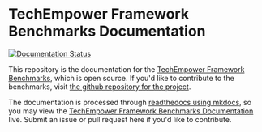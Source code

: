 # TechEmpower Framework Benchmarks Documentation

[![Documentation Status](https://readthedocs.org/projects/frameworkbenchmarks/badge/?version=latest)](https://readthedocs.org/projects/frameworkbenchmarks/?badge=latest)

This repository is the documentation for the [TechEmpower Framework Benchmarks](https://www.techempower.com/benchmarks/), which is open source. If you'd like to contribute to the benchmarks, visit [the github repository for the project](https://github.com/TechEmpower/FrameworkBenchmarks/).

The documentation is processed through [readthedocs using mkdocs](http://mkdocs.readthedocs.org/en/latest/), so you may view the [TechEmpower Framework Benchmarks Documentation](http://frameworkbenchmarks.readthedocs.org/) live. Submit an issue or pull request here if you'd like to contribute.
